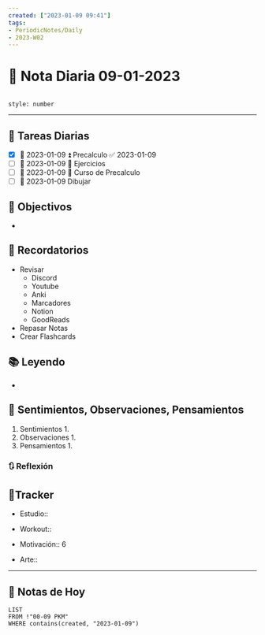 ```yaml
---
created: ["2023-01-09 09:41"]
tags:
- PeriodicNotes/Daily
- 2023-W02
---
```


# 📅 Nota Diaria 09-01-2023
```toc

style: number

```

---
## 🔷 Tareas Diarias
- [x] 📅 2023-01-09 ⏫ Precalculo ✅ 2023-01-09
- [ ] 📅 2023-01-09 🔼 Ejercicios
- [ ] 📅 2023-01-09 🔽 Curso de Precalculo
- [ ] 📅 2023-01-09 Dibujar

## 🎯 Objectivos
- 
## 📕 Recordatorios
- Revisar
	- Discord
	- Youtube
	- Anki
	- Marcadores
	- Notion
	- GoodReads
- Repasar Notas
- Crear Flashcards

## 📚 Leyendo
- 
## 💬 Sentimientos, Observaciones, Pensamientos 
1. Sentimientos
	1. 
2. Observaciones
	1. 
3. Pensamientos
	1. 
### 🔃 Reflexión

## 🔷Tracker

- Estudio::

- Workout::

- Motivación:: 6

- Arte::
---

## 📅 Notas de Hoy
```dataview
LIST 
FROM !"00-09 PKM" 
WHERE contains(created, "2023-01-09")
```